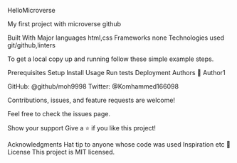 HelloMicroverse 

My first project with microverse github

Built With
Major languages
html,css
Frameworks
none
Technologies used
git/github,linters



To get a local copy up and running follow these simple example steps.

Prerequisites
Setup
Install
Usage
Run tests
Deployment
Authors
👤 Author1

GitHub: @github/moh9998
Twitter: @Komhammed166098

Contributions, issues, and feature requests are welcome!

Feel free to check the issues page.

Show your support
Give a ⭐️ if you like this project!

Acknowledgments
Hat tip to anyone whose code was used
Inspiration
etc
📝 License
This project is MIT licensed.
